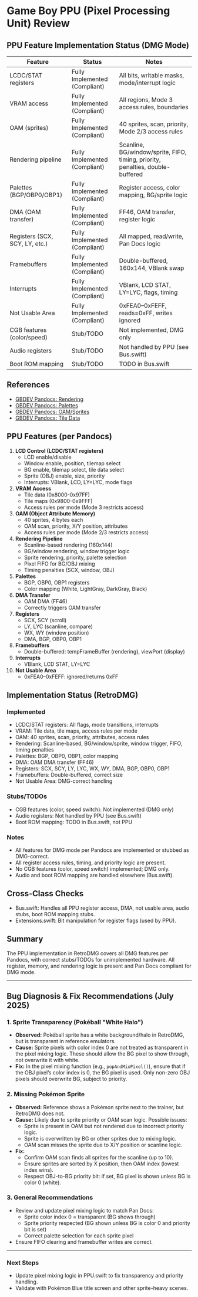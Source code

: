 # Game Boy PPU (Pixel Processing Unit) Review

## PPU Feature Implementation Status (DMG Mode)

| Feature                        | Status       | Notes                                         |
|--------------------------------|-------------|-----------------------------------------------|
| LCDC/STAT registers            | Fully Implemented (Compliant) | All bits, writable masks, mode/interrupt logic|
| VRAM access                    | Fully Implemented (Compliant) | All regions, Mode 3 access rules, boundaries  |
| OAM (sprites)                  | Fully Implemented (Compliant) | 40 sprites, scan, priority, Mode 2/3 access rules |
| Rendering pipeline             | Fully Implemented (Compliant) | Scanline, BG/window/sprite, FIFO, timing, priority, penalties, double-buffered |
| Palettes (BGP/OBP0/OBP1)       | Fully Implemented (Compliant) | Register access, color mapping, BG/sprite logic |
| DMA (OAM transfer)             | Fully Implemented (Compliant) | FF46, OAM transfer, register logic           |
| Registers (SCX, SCY, LY, etc.) | Fully Implemented (Compliant) | All mapped, read/write, Pan Docs logic       |
| Framebuffers                   | Fully Implemented (Compliant) | Double-buffered, 160x144, VBlank swap       |
| Interrupts                     | Fully Implemented (Compliant) | VBlank, LCD STAT, LY=LYC, flags, timing     |
| Not Usable Area                | Fully Implemented (Compliant) | 0xFEA0–0xFEFF, reads=0xFF, writes ignored   |
| CGB features (color/speed)     | Stub/TODO    | Not implemented, DMG only                     |
| Audio registers                | Stub/TODO    | Not handled by PPU (see Bus.swift)            |
| Boot ROM mapping               | Stub/TODO    | TODO in Bus.swift                             |

## References
- [GBDEV Pandocs: Rendering](https://gbdev.io/pandocs/Rendering.html)
- [GBDEV Pandocs: Palettes](https://gbdev.io/pandocs/Palettes.html)
- [GBDEV Pandocs: OAM/Sprites](https://gbdev.io/pandocs/OAM.html)
- [GBDEV Pandocs: Tile Data](https://gbdev.io/pandocs/Tile_Data.html)

## PPU Features (per Pandocs)
1. **LCD Control (LCDC/STAT registers)**
   - LCD enable/disable
   - Window enable, position, tilemap select
   - BG enable, tilemap select, tile data select
   - Sprite (OBJ) enable, size, priority
   - Interrupts: VBlank, LCD, LY=LYC, mode flags
2. **VRAM Access**
   - Tile data (0x8000-0x97FF)
   - Tile maps (0x9800-0x9FFF)
   - Access rules per mode (Mode 3 restricts access)
3. **OAM (Object Attribute Memory)**
   - 40 sprites, 4 bytes each
   - OAM scan, priority, X/Y position, attributes
   - Access rules per mode (Mode 2/3 restricts access)
4. **Rendering Pipeline**
   - Scanline-based rendering (160x144)
   - BG/window rendering, window trigger logic
   - Sprite rendering, priority, palette selection
   - Pixel FIFO for BG/OBJ mixing
   - Timing penalties (SCX, window, OBJ)
5. **Palettes**
   - BGP, OBP0, OBP1 registers
   - Color mapping (White, LightGray, DarkGray, Black)
6. **DMA Transfer**
   - OAM DMA (FF46)
   - Correctly triggers OAM transfer
7. **Registers**
   - SCX, SCY (scroll)
   - LY, LYC (scanline, compare)
   - WX, WY (window position)
   - DMA, BGP, OBP0, OBP1
8. **Framebuffers**
   - Double-buffered: tempFrameBuffer (rendering), viewPort (display)
9. **Interrupts**
   - VBlank, LCD STAT, LY=LYC
10. **Not Usable Area**
    - 0xFEA0–0xFEFF: ignored/returns 0xFF

## Implementation Status (RetroDMG)
### Implemented
- LCDC/STAT registers: All flags, mode transitions, interrupts
- VRAM: Tile data, tile maps, access rules per mode
- OAM: 40 sprites, scan, priority, attributes, access rules
- Rendering: Scanline-based, BG/window/sprite, window trigger, FIFO, timing penalties
- Palettes: BGP, OBP0, OBP1, color mapping
- DMA: OAM DMA transfer (FF46)
- Registers: SCX, SCY, LY, LYC, WX, WY, DMA, BGP, OBP0, OBP1
- Framebuffers: Double-buffered, correct size
- Not Usable Area: DMG-correct handling

### Stubs/TODOs
- CGB features (color, speed switch): Not implemented (DMG only)
- Audio registers: Not handled by PPU (see Bus.swift)
- Boot ROM mapping: TODO in Bus.swift, not PPU

### Notes
- All features for DMG mode per Pandocs are implemented or stubbed as DMG-correct.
- All register access rules, timing, and priority logic are present.
- No CGB features (color, speed switch) implemented; DMG only.
- Audio and boot ROM mapping are handled elsewhere (Bus.swift).

## Cross-Class Checks
- Bus.swift: Handles all PPU register access, DMA, not usable area, audio stubs, boot ROM mapping stubs.
- Extensions.swift: Bit manipulation for register flags (used by PPU).

## Summary
The PPU implementation in RetroDMG covers all DMG features per Pandocs, with correct stubs/TODOs for unimplemented hardware. All register, memory, and rendering logic is present and Pan Docs compliant for DMG mode.

---

## Bug Diagnosis & Fix Recommendations (July 2025)

### 1. Sprite Transparency (Pokéball "White Halo")
- **Observed:** Pokéball sprite has a white background/halo in RetroDMG, but is transparent in reference emulators.
- **Cause:** Sprite pixels with color index 0 are not treated as transparent in the pixel mixing logic. These should allow the BG pixel to show through, not overwrite it with white.
- **Fix:** In the pixel mixing function (e.g., `popAndMixPixel()`), ensure that if the OBJ pixel’s color index is 0, the BG pixel is used. Only non-zero OBJ pixels should overwrite BG, subject to priority.

### 2. Missing Pokémon Sprite
- **Observed:** Reference shows a Pokémon sprite next to the trainer, but RetroDMG does not.
- **Cause:** Likely due to sprite priority or OAM scan logic. Possible issues:
  - Sprite is present in OAM but not rendered due to incorrect priority logic.
  - Sprite is overwritten by BG or other sprites due to mixing logic.
  - OAM scan misses the sprite due to X/Y position or scanline logic.
- **Fix:**
  - Confirm OAM scan finds all sprites for the scanline (up to 10).
  - Ensure sprites are sorted by X position, then OAM index (lowest index wins).
  - Respect OBJ-to-BG priority bit: if set, BG pixel is shown unless BG is color 0 (white).

### 3. General Recommendations
- Review and update pixel mixing logic to match Pan Docs:
  - Sprite color index 0 = transparent (BG shows through)
  - Sprite priority respected (BG shown unless BG is color 0 and priority bit is set)
  - Correct palette selection for each sprite pixel
- Ensure FIFO clearing and framebuffer writes are correct.

---

### Next Steps
- Update pixel mixing logic in PPU.swift to fix transparency and priority handling.
- Validate with Pokémon Blue title screen and other sprite-heavy scenes.
